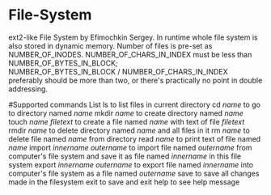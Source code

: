 # File-System
ext2-like File System by Efimochkin Sergey.
In runtime whole file system is also stored in dynamic memory.
Number of files is pre-set as NUMBER_OF_INODES.
NUMBER_OF_CHARS_IN_INDEX must be less than NUMBER_OF_BYTES_IN_BLOCK;  
NUMBER_OF_BYTES_IN_BLOCK / NUMBER_OF_CHARS_IN_INDEX preferably should be more than two, or there's practically no point 
in double addressing.

#Supported commands List
ls to list files in current directory
cd $name$ to go to directory named $name$
mkdir $name$ to create directory named $name$
touch $name$ $file text$ to create a file named $name$ with text of file $file text$
rmdir $name$ to delete directory named $name$ and all files in it
rm $name$ to delete file named $name$ from directory
read $name$ to print text of file named $name$
import $inner name$ $outer name$ to import file named $outer name$ from computer's file system and save it 
  as file named $inner name$ in this file system
export $inner name$ $outer name$ to export file named $inner name$ into computer's file system as a file 
  named $outername$
save to save all changes made in the filesystem
exit to save and exit
help to see help message
